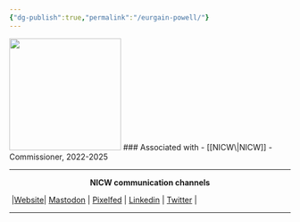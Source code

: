 ```yaml
---
{"dg-publish":true,"permalink":"/eurgain-powell/"}
---
```


<img src="https://nationalinfrastructurecommission.wales/wp-content/uploads/2022/07/gdp-003-HS-m-819x1024.jpg" height="200">
### Associated with
- [[NICW\|NICW]]
	- Commissioner, 2022-2025



***
<p style="text-align: center;font-weight:bold";>NICW communication channels</p>

󠁧 |[Website](https://nationalinfrastructurecommission.wales)| [Mastodon](https://toot.wales/@NICW) | [Pixelfed](https://pix.toot.wales/NICW) | [Linkedin](https://www.linkedin.com/company/26268509/) | [Twitter](https://twitter.com/InfraCommCymru) |
***
